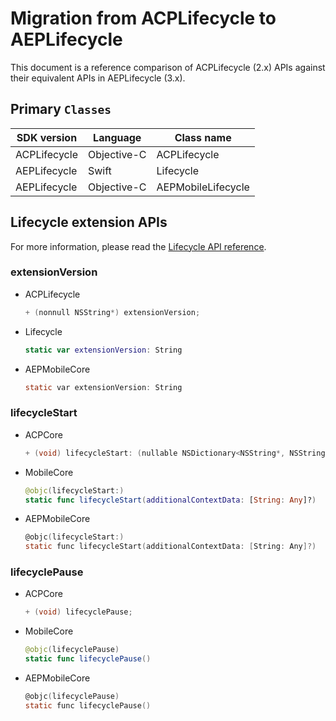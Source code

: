 # Migration from ACPLifecycle to AEPLifecycle

This document is a reference comparison of ACPLifecycle (2.x) APIs against their equivalent APIs in AEPLifecycle (3.x).

## Primary `Classes`

| SDK version  |  Language   | Class name         |
| ------------ | ----------- | ------------------ |
| ACPLifecycle | Objective-C | ACPLifecycle       |
| AEPLifecycle | Swift       | Lifecycle          |
| AEPLifecycle | Objective-C | AEPMobileLifecycle |

## Lifecycle extension APIs

For more information, please read the [Lifecycle API reference](https://aep-sdks.gitbook.io/docs/foundation-extensions/mobile-core/lifecycle/lifecycle-api-reference).

### extensionVersion

- ACPLifecycle

  ```objective-c
  + (nonnull NSString*) extensionVersion;
  ```

- Lifecycle

  ```Swift
  static var extensionVersion: String
  ```
  
- AEPMobileCore

  ```objective-c
  static var extensionVersion: String
  ```

### lifecycleStart

- ACPCore

  ```objective-c
  + (void) lifecycleStart: (nullable NSDictionary<NSString*, NSString*>*) additionalContextData;
  ```

- MobileCore

  ```swift
  @objc(lifecycleStart:)
  static func lifecycleStart(additionalContextData: [String: Any]?)
  ```

- AEPMobileCore

  ```objective-c
  @objc(lifecycleStart:)
  static func lifecycleStart(additionalContextData: [String: Any]?)
  ```


###  lifecyclePause

- ACPCore

  ```objective-c
  + (void) lifecyclePause;
  ```

- MobileCore

  ```swift
  @objc(lifecyclePause)
  static func lifecyclePause()
  ```

- AEPMobileCore

  ```objective-c
  @objc(lifecyclePause)
  static func lifecyclePause()
  ```
